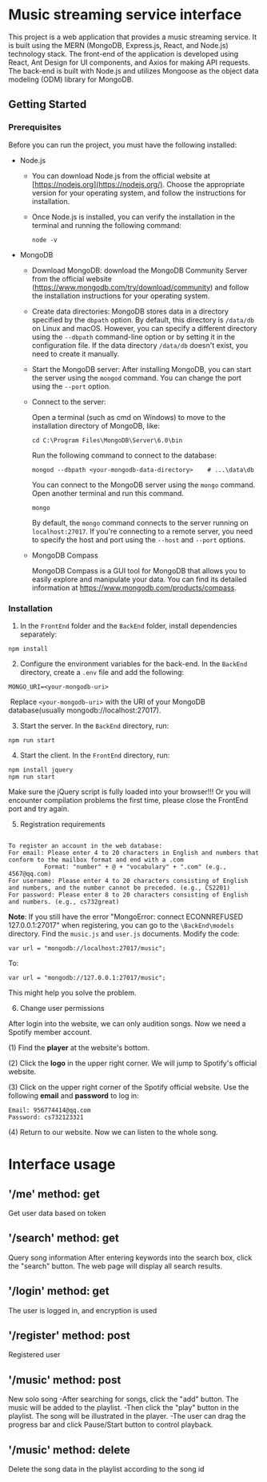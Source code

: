 # Music streaming service interface

This project is a web application that provides a music streaming service. It is built using the MERN (MongoDB, Express.js, React, and Node.js) technology stack. The front-end of the application is developed using React, Ant Design for UI components, and Axios for making API requests. The back-end is built with Node.js and utilizes Mongoose as the object data modeling (ODM) library for MongoDB.


## Getting Started

### Prerequisites

Before you can run the project, you must have the following installed:

- Node.js

  - You can download Node.js from the official website at [https://nodejs.org](https://nodejs.org/). Choose the appropriate version for your operating system, and follow the instructions for installation.

  - Once Node.js is installed, you can verify the installation in the terminal and running the following command:

    ```
    node -v
    ```

- MongoDB

  - Download MongoDB: download the MongoDB Community Server from the official website (https://www.mongodb.com/try/download/community) and follow the installation instructions for your operating system.

  - Create data directories: MongoDB stores data in a directory specified by the `dbpath` option. By default, this directory is `/data/db` on Linux and macOS. However, you can specify a different directory using the `--dbpath` command-line option or by setting it in the configuration file. If the data directory `/data/db` doesn't exist, you need to create it manually.

  - Start the MongoDB server: After installing MongoDB, you can start the server using the `mongod` command. You can change the port using the `--port` option.

  - Connect to the server: 
    
    Open a terminal (such as cmd on Windows) to move to the installation directory of MongoDB, like:
    `````
    cd C:\Program Files\MongoDB\Server\6.0\bin
    `````
    
    Run the following command to connect to the database:
    `````
    mongod --dbpath <your-mongodb-data-directory>    # ...\data\db
    `````

    You can connect to the MongoDB server using the `mongo` command. Open another terminal and run this command.

    ```
    mongo
    ```

    By default, the `mongo` command connects to the server running on `localhost:27017`. If you're connecting to a remote server, you need to specify the host and port using the `--host` and `--port` options.

  - MongoDB Compass

    MongoDB Compass is a GUI tool for MongoDB that allows you to easily explore and manipulate your data. You can find its detailed information at https://www.mongodb.com/products/compass.

### Installation

1. In the `FrontEnd` folder and the `BackEnd` folder, install dependencies separately:

```
npm install
```

2. Configure the environment variables for the back-end. In the `BackEnd` directory, create a `.env` file and add the following:

```
MONGO_URI=<your-mongodb-uri>
```

​		Replace `<your-mongodb-uri>` with the URI of your MongoDB database(usually mongodb://localhost:27017).

3. Start the server. In the `BackEnd` directory, run:

```
npm run start
```

4. Start the client. In the `FrontEnd` directory, run:

```
npm install jquery
npm run start
```
Make sure the jQuery script is fully loaded into your browser!!! Or you will encounter compilation problems the first time, please close the FrontEnd port and try again.


5. Registration requirements
```

To register an account in the web database:
For email: Please enter 4 to 20 characters in English and numbers that conform to the mailbox format and end with a .com
          Format: "number" + @ + "vocabulary" + ".com" (e.g., 4567@qq.com)
For username: Please enter 4 to 20 characters consisting of English and numbers, and the number cannot be preceded. (e.g., CS2201)
For password: Please enter 8 to 20 characters consisting of English and numbers. (e.g., cs732great)

```
**Note**: If you still have the error "MongoError: connect ECONNREFUSED 127.0.0.1:27017" when registering, you can go to the `\BackEnd\models` directory.
Find the `music.js` and `user.js` documents.
Modify the code:
```
var url = "mongodb://localhost:27017/music";
```
To:
```
var url = "mongodb://127.0.0.1:27017/music";
```
This might help you solve the problem.

6. Change user permissions

After login into the website, we can only audition songs. Now we need a Spotify member account.

(1) Find the **player** at the website's bottom.

(2) Click the **logo** in the upper right corner. We will jump to Spotify's official website.

(3) Click on the upper right corner of the Spotify official website. Use the following **email** and **password** to log in:

```
Email: 956774414@qq.com
Password: cs732123321
```

(4) Return to our website. Now we can listen to the whole song. 


# Interface usage

## '/me' method: get
Get user data based on token
## '/search' method: get
Query song information
After entering keywords into the search box, click the "search" button. The web page will display all search results.
## '/login' method: get
The user is logged in, and encryption is used
## '/register' method: post
Registered user

## '/music' method: post
New solo song
-After searching for songs, click the "add" button. The music will be added to the playlist.
-Then click the "play" button in the playlist. The song will be illustrated in the player.
-The user can drag the progress bar and click Pause/Start button to control playback.
## '/music' method: delete
Delete the song data in the playlist according to the song id



